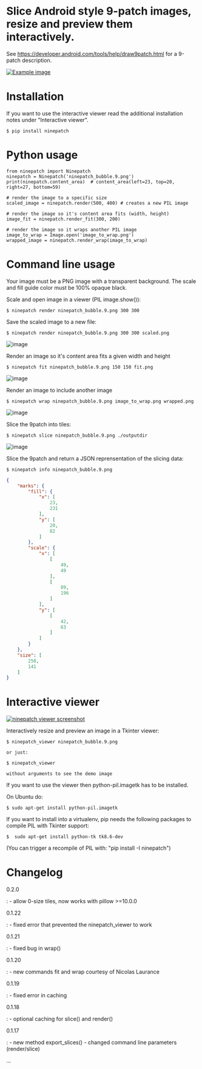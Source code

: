 Slice Android style 9-patch images, resize and preview them interactively.
==========================================================================

See <https://developer.android.com/tools/help/draw9patch.html> for a
9-patch description.

[![Example image](https://raw.githubusercontent.com/vindolin/ninepatch/master/ninepatch/data/ninepatch_bubble.9.png)](https://raw.githubusercontent.com/vindolin/ninepatch/master/ninepatch/data/ninepatch_bubble.9.png)

Installation
============

If you want to use the interactive viewer read the additional
installation notes under "Interactive viewer".

    $ pip install ninepatch

Python usage
============

``` {.sourceCode .python}
from ninepatch import Ninepatch
ninepatch = Ninepatch('ninepatch_bubble.9.png')
print(ninepatch.content_area)  # content_area(left=23, top=20, right=27, bottom=59)

# render the image to a specific size
scaled_image = ninepatch.render(500, 400) # creates a new PIL image

# render the image so it's content area fits (width, height)
image_fit = ninepatch.render_fit(300, 200)

# render the image so it wraps another PIL image
image_to_wrap = Image.open('image_to_wrap.png')
wrapped_image = ninepatch.render_wrap(image_to_wrap)
```

Command line usage
==================

Your image must be a PNG image with a transparent background. The scale
and fill guide color must be 100% opaque black.

Scale and open image in a viewer (PIL image.show()):

    $ ninepatch render ninepatch_bubble.9.png 300 300

Save the scaled image to a new file:

    $ ninepatch render ninepatch_bubble.9.png 300 300 scaled.png

![image](https://raw.githubusercontent.com/vindolin/ninepatch/master/ninepatch/data/ninepatch_bubble_300x300.png)

Render an image so it's content area fits a given width and height

    $ ninepatch fit ninepatch_bubble.9.png 150 150 fit.png

![image](https://raw.githubusercontent.com/vindolin/ninepatch/master/ninepatch/data/fit.png)

Render an image to include another image

    $ ninepatch wrap ninepatch_bubble.9.png image_to_wrap.png wrapped.png

![image](https://raw.githubusercontent.com/vindolin/ninepatch/master/ninepatch/data/wrapped.png)

Slice the 9patch into tiles:

    $ ninepatch slice ninepatch_bubble.9.png ./outputdir

![image](https://raw.githubusercontent.com/vindolin/ninepatch/master/ninepatch/data/slice_export.png)

Slice the 9patch and return a JSON reprensentation of the slicing data:

    $ ninepatch info ninepatch_bubble.9.png

```JSON
{
    "marks": {
        "fill": {
            "x": [
                23,
                231
            ],
            "y": [
                20,
                82
            ]
        },
        "scale": {
            "x": [
                [
                    49,
                    49
                ],
                [
                    89,
                    196
                ]
            ],
            "y": [
                [
                    42,
                    63
                ]
            ]
        }
    },
    "size": [
        258,
        141
    ]
}
```

Interactive viewer
==================

[![ninepatch viewer screenshot](https://raw.githubusercontent.com/vindolin/ninepatch/master/ninepatch/data/ninepatch_viewer_screenshot.png)](https://raw.githubusercontent.com/vindolin/ninepatch/master/ninepatch/data/ninepatch_viewer_screenshot.png)

Interactively resize and preview an image in a Tkinter viewer:

    $ ninepatch_viewer ninepatch_bubble.9.png

    or just:

    $ ninepatch_viewer

    without arguments to see the demo image

If you want to use the viewer then python-pil.imagetk has to be
installed.

On Ubuntu do:

    $ sudo apt-get install python-pil.imagetk

If you want to install into a virtualenv, pip needs the following
packages to compile PIL with Tkinter support:

    $  sudo apt-get install python-tk tk8.6-dev

(You can trigger a recompile of PIL with: "pip install -I ninepatch")

Changelog
=========
0.2.0

:   -   allow 0-size tiles, now works with pillow >=10.0.0

0.1.22

:   -   fixed error that prevented the ninepatch_viewer to work

0.1.21

:   -   fixed bug in wrap()

0.1.20

:   -   new commands fit and wrap courtesy of Nicolas Laurance

0.1.19

:   -   fixed error in caching

0.1.18

:   -   optional caching for slice() and render()

0.1.17

:   -   new method export\_slices()
    -   changed command line parameters (render/slice)

...
